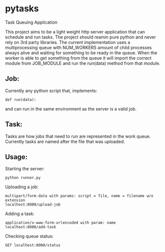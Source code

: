 # pytasks
Task Queuing Application

This project aims to be a light weight http server application that can schedule and run tasks. The project should reamin pure python and never rely on 3rd party libraries. The current implementation uses a multiprocessing queue with NUM_WORKERS amount of child processes always alive and waiting for something to be ready in the queue. When the worker is able to get something from the queue it will import the correct module from JOB_MODULE and run the run(data) method from that module.

## Job: 
Currently any python script that, implements: 
    
    def run(data):
and can run in the same environment as the server is a valid job.

## Task:
Tasks are how jobs that need to run are represented in the work queue. Currently tasks are named after the file that was uploaded.

## Usage:
Starting the server:

    python runner.py

Uploading a job:
    
    multipart/form-data with params: script = file, name = filename w/o extension
    localhost:8000/upload-job
  
Adding a task:
    
    application/x-www-form-urlencoded with param: name
    localhost:8000/add-task
  
Checking queue status:
    
    GET localhost:8000/status
